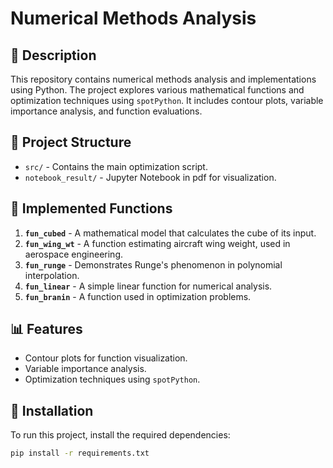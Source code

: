 # Numerical Methods Analysis

## 📌 Description
This repository contains numerical methods analysis and implementations using Python. The project explores various mathematical functions and optimization techniques using `spotPython`. It includes contour plots, variable importance analysis, and function evaluations.

## 📂 Project Structure
- `src/` - Contains the main optimization script.
- `notebook_result/` - Jupyter Notebook in pdf for visualization.



## 🧪 Implemented Functions
1. **`fun_cubed`** - A mathematical model that calculates the cube of its input.
2. **`fun_wing_wt`** - A function estimating aircraft wing weight, used in aerospace engineering.
3. **`fun_runge`** - Demonstrates Runge's phenomenon in polynomial interpolation.
4. **`fun_linear`** - A simple linear function for numerical analysis.
5. **`fun_branin`** - A function used in optimization problems.

## 📊 Features
- Contour plots for function visualization.
- Variable importance analysis.
- Optimization techniques using `spotPython`.

## 🔧 Installation
To run this project, install the required dependencies:

```sh
pip install -r requirements.txt
